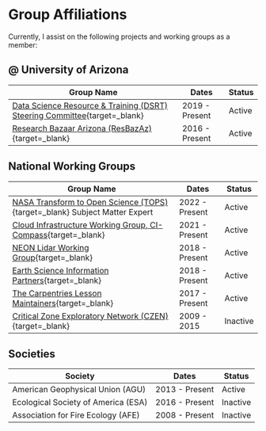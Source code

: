 # Group Affiliations

Currently, I assist on the following projects and working groups as a member:

## @ University of Arizona

| Group Name | Dates | Status |
|------------|-------|--------|
| [Data Science Resource & Training (DSRT) Steering Committee](https://datascience.arizona.edu/dsrt){target=_blank} | 2019 - Present | Active |
| [Research Bazaar Arizona (ResBazAz)](https://researchbazaar.arizona.edu/){target=_blank} | 2016 - Present | Active |

## National Working Groups

| Group Name | Dates | Status |
|------------|-------|--------|
| [NASA Transform to Open Science (TOPS)](https://github.com/nasa/Transform-to-Open-Science){target=_blank} Subject Matter Expert | 2022 - Present | Active |
| [Cloud Infrastructure Working Group, CI-Compass](https://ci-compass.org/){target=_blank} | 2021 - Present | Active |
| [NEON Lidar Working Group](https://www.neonscience.org/about/advisory-groups/twgs/lidar-twg){target=_blank} | 2018 - Present | Active |
| [Earth Science Information Partners](https://www.esipfed.org/){target=_blank} | 2018 - Present | Active | 
| [The Carpentries Lesson Maintainers](https://carpentries.org){target=_blank} | 2017 - Present | Active |
| [Critical Zone Exploratory Network (CZEN)](https://www.czen.org/){target=_blank} | 2009 - 2015 | Inactive |


## Societies

| Society | Dates | Status |
|---------|-------|--------|
| American Geophysical Union (AGU) | 2013 - Present | Active |
| Ecological Society of America (ESA) | 2016 - Present | Inactive |
| Association for Fire Ecology (AFE) | 2008 - Present | Inactive |
